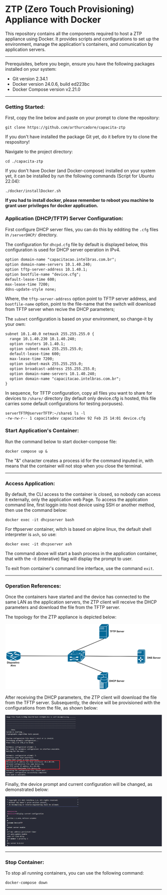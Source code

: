 # ZTP (Zero Touch Provisioning) Appliance with Docker

This repository contains all the components required to host a ZTP appliance using Docker. It provides scripts and configurations to set up the environment, manage the application's containers, and comunication by application servers. 

---
Prerequisites, before you begin, ensure you have the following packages installed on your system:

- Git version 2.34.1
- Docker version 24.0.6, build ed223bc
- Docker Compose version v2.21.0

---
### Getting Started:

First, copy the line below and paste on your prompt to clone the repository:

```
git clone https://github.com/arthurcadore/capacita-ztp
```
If you don't have installed the package Git yet, do it before try to clone the respository!

Navigate to the project directory:

```
cd ./capacita-ztp
```

If you don't have Docker (and Docker-compose) installed on your system yet, it can be installed by run the following commands (Script for Ubuntu 22.04): 

```
./docker/installDocker.sh
```

**If you had to install docker, please remember to reboot you machine to grant user privileges for docker application.** 

### Application (DHCP/TFTP) Server Configuration:

First configure DHCP server files, you can do this by edditing the `.cfg` files in `/serverDHCP/` directory.

The configuration for `dhcpd.cfg` file by default is displayed below, this configuration is used for DHCP server operation in IPv4. 
```
option domain-name "capacitacao.intelbras.com.br";
option domain-name-servers 10.1.40.240;
option tftp-server-address 10.1.40.1;
option bootfile-name "device.cfg";
default-lease-time 600;
max-lease-time 7200;
ddns-update-style none;
```
Where, the `tftp-server-address` option point to TFTP server address, and `bootfile-name` option, point to the file-name that the switch will download from TFTP server when recive the DHCP parameters; 

The `subnet` configuration is based on your environment, so change-it by your own: 
```
subnet 10.1.40.0 netmask 255.255.255.0 {
  range 10.1.40.230 10.1.40.240;
  option routers 10.1.40.1;
  option subnet-mask 255.255.255.0;
  default-lease-time 600;
  max-lease-time 7200;
  option subnet-mask 255.255.255.0;
  option broadcast-address 255.255.255.0;
  option domain-name-servers 10.1.40.240;
  option domain-name "capacitacao.intelbras.com.br";
}
```

In sequence, for TFTP configuration, copy all files you want to share for devices to `/share/` directory (by default only device.cfg is hosted, this file carries some default configurations for testing porpuses).

```
serverTFTP@serverTFTP:~/share$ ls -l
-rw-rw-r-- 1 capacitadev capacitadev 92 Feb 25 14:01 device.cfg

```

### Start Application's Container: 
Run the command below to start docker-compose file: 

```
docker compose up & 
```

The "&" character creates a process id for the command inputed in, with means that the container will not stop when you close the terminal. 

---

### Access Application:

By default, the CLI access to the container is closed, so nobody can access it externally, only the application web Page. To access the application command line, first loggin into host device using SSH or another method, then use the command below: 

```
docker exec -it dhcpserver bash
```

For tftpserver container, witch is based on alpine linux, the default shell interpreter is `ash`, so use: 

```
docker exec -it dhcpserver ash
```

The command above will start a bash process in the application container, that with the -it (interative) flag will display the prompt to user. 

To exit from container's command line interface, use the command `exit`.  

--- 

### Operation References: 

Once the containers have started and the device has connected to the same LAN as the application servers, the ZTP client will receive the DHCP parameters and download the file from the TFTP server.

The topology for the ZTP appliance is depicted below:

[![ZTP Appliance Topology](./pictures/ztp-topology.png)](./pictures/ztp-topology.png)

After receiving the DHCP parameters, the ZTP client will download the file from the TFTP server. Subsequently, the device will be provisioned with the configurations from the file, as shown below:

[![ZTP In Progress](./pictures/ztp-in-progress.png)](./pictures/ztp-in-progress.png)

Finally, the device prompt and current configuration will be changed, as demonstrated below:

[![ZTP Completed](./pictures/ztp-completed.png)](./pictures/ztp-completed.png)

--- 

### Stop Container: 

To stop all running containers, you can use the following command:

```
docker-compose down
```

--- 
